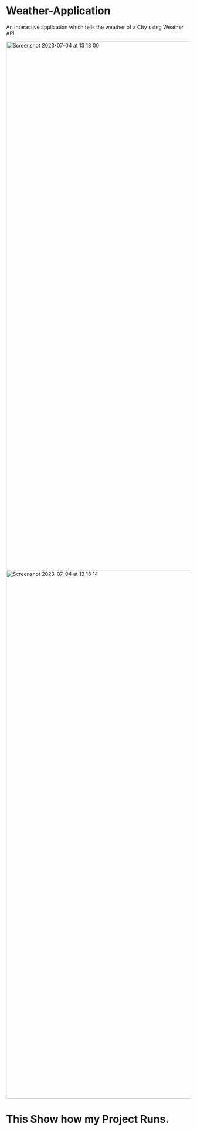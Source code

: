# Weather-Application
An Interactive application which tells the weather of a CIty using Weather API.

<img width="1440" alt="Screenshot 2023-07-04 at 13 18 00" src="https://github.com/Avichal14/Weather-Application/assets/105901472/566b7e13-8db2-4f7e-962b-545a21218367">

<img width="1440" alt="Screenshot 2023-07-04 at 13 18 14" src="https://github.com/Avichal14/Weather-Application/assets/105901472/2a5bf82f-1e9f-4d48-a50c-2313120afc61">

<h1>This Show how my Project Runs. </h1>

